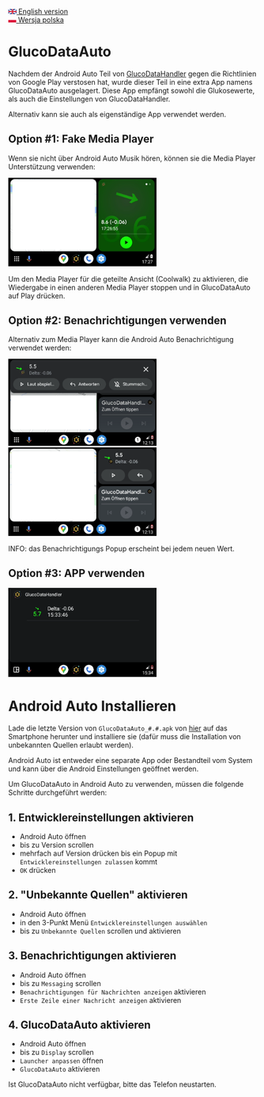 [<img src='images/en.png' height=10> English version](README.md)  
[<img src='images/pl.png' height=10> Wersja polska](README_PL.md)

# GlucoDataAuto

Nachdem der Android Auto Teil von [GlucoDataHandler](https://github.com/pachi81/GlucoDataHandler/blob/master/README_DE.md) gegen die Richtlinien von Google Play verstosen hat, wurde dieser Teil in eine extra App namens GlucoDataAuto ausgelagert.
Diese App empfängt sowohl die Glukosewerte, als auch die Einstellungen von GlucoDataHandler.

Alternativ kann sie auch als eigenständige App verwendet werden.

## Option #1: Fake Media Player
Wenn sie nicht über Android Auto Musik hören, können sie die Media Player Unterstützung verwenden:

<img src='images/AA_media.png' width=300>

Um den Media Player für die geteilte Ansicht (Coolwalk) zu aktivieren, die Wiedergabe in einen anderen Media Player stoppen und in GlucoDataAuto auf Play drücken.

## Option #2: Benachrichtigungen verwenden

Alternativ zum Media Player kann die Android Auto Benachrichtigung verwendet werden:

<img src='images/AA_notification.png' width=300> <img src='images/AA_notification_view.png' width=300>

INFO: das Benachrichtigungs Popup erscheint bei jedem neuen Wert.

## Option #3: APP verwenden

<img src='images/AA_App.png' width=300>

# Android Auto Installieren

Lade die letzte Version von `GlucoDataAuto_#.#.apk` von [hier](https://github.com/pachi81/GlucoDataAuto/releases) auf das Smartphone herunter und installiere sie (dafür muss die Installation von unbekannten Quellen erlaubt werden).

Android Auto ist entweder eine separate App oder Bestandteil vom System und kann über die Android Einstellungen geöffnet werden.

Um GlucoDataAuto in Android Auto zu verwenden, müssen die folgende Schritte durchgeführt werden:

## 1. Entwicklereinstellungen aktivieren

- Android Auto öffnen
- bis zu Version scrollen
- mehrfach auf Version drücken bis ein Popup mit `Entwicklereinstellungen zulassen` kommt
- `OK` drücken

## 2. "Unbekannte Quellen" aktivieren

- Android Auto öffnen
- in den 3-Punkt Menü `Entwicklereinstellungen auswählen`
- bis zu `Unbekannte Quellen` scrollen und aktivieren

## 3. Benachrichtigungen aktivieren

- Android Auto öffnen
- bis zu `Messaging` scrollen
- `Benachrichtigungen für Nachrichten anzeigen` aktivieren
- `Erste Zeile einer Nachricht anzeigen` aktivieren

## 4. GlucoDataAuto aktivieren

- Android Auto öffnen
- bis zu `Display` scrollen
- `Launcher anpassen` öffnen
- `GlucoDataAuto` aktivieren

Ist GlucoDataAuto nicht verfügbar, bitte das Telefon neustarten.
